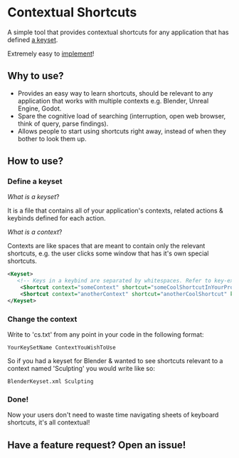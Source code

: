 # Contextual Shortcuts
A simple tool that provides contextual shortcuts for any application that has defined [a keyset](#define-a-keyset).

Extremely easy to [implement](#define-a-keyset)!

## Why to use?
* Provides an easy way to learn shortcuts, should be relevant to any application that works with multiple contexts e.g. Blender, Unreal Engine, Godot.
* Spare the cognitive load of searching (interruption, open web browser, think of query, parse findings).
* Allows people to start using shortcuts right away, instead of when they bother to look them up.

## How to use?
### Define a keyset
*What is a keyset*?

It is a file that contains all of your application's contexts, related actions & keybinds defined for each action.

*What is a context*?

Contexts are like spaces that are meant to contain only the relevant shortcuts, 
e.g. the user clicks some window that has it's own special shortcuts.

```xml
<Keyset>
   <!-- Keys in a keybind are separated by whitespaces. Refer to key-examples.txt for appropriate key names. -->
    <Shortcut context="someContext" shortcut="someCoolShortcutInYourProgram" keybind="CTRL ALT D"/> 
    <Shortcut context="anotherContext" shortcut="anotherCoolShortcut" keybind="CTRL F"/>
</Keyset>
```

###  Change the context
Write to 'cs.txt' from any point in your code in the following format:  
```
YourKeySetName ContextYouWishToUse
```

So if you had a keyset for Blender & wanted to see shortcuts relevant to a context named 'Sculpting' you would write like so:  
```
BlenderKeyset.xml Sculpting
```

### Done!
Now your users don't need to waste time navigating sheets of keyboard shortcuts, it's all contextual!

## Have a feature request? Open an issue!
